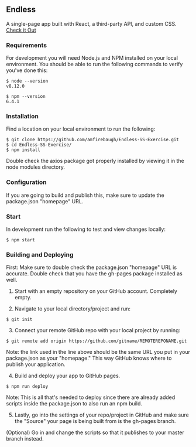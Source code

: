 ## Endless

A single-page app built with React, a third-party API, and custom CSS. [Check it Out](https://amfirebaugh.github.io/Endless-SS-Exercise/)

### Requirements

For development you will need Node.js and NPM installed on your local environment. You should be able to run the following commands to verify you've done this:

````
$ node --version
v8.12.0

$ npm --version
6.4.1
````

### Installation

Find a location on your local environment to run the following:

````
$ git clone https://github.com/amfirebaugh/Endless-SS-Exercise.git
$ cd Endless-SS-Exercise/
$ npm install
````
Double check the axios package got properly installed by viewing it in the node modules directory.

### Configuration

If you are going to build and publish this, make sure to update the package.json "homepage" URL.

### Start

In development run the following to test and view changes locally:

````
$ npm start
````

### Building and Deploying

First: Make sure to double check the package.json "homepage" URL is accurate. Double check that you have the gh-pages package installed as well.

1. Start with an empty repository on your GitHub account. Completely empty.

2. Navigate to your local directory/project and run:

 ```` 
 $ git init
 ````
 
3. Connect your remote GitHub repo with your local project by running:

 ```` 
 $ git remote add origin https://github.com/gitname/REMOTEREPONAME.git
 ````

 Note: the link used in the line above should be the same URL you put in your package.json as your "homepage." This way GitHub knows where to publish your application.

4. Build and deploy your app to GitHub pages.

 ```` 
 $ npm run deploy
 ````

 Note: This is all that's needed to deploy since there are already added scripts inside the package.json to also run an npm build.

5. Lastly, go into the settings of your repo/project in GitHub and make sure the "Source" your page is being built from is the gh-pages branch.

 (Optional) Go in and change the scripts so that it publishes to your master branch instead.
